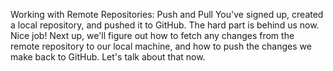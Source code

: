 Working with Remote Repositories: Push and Pull
You've signed up, created a local repository, and pushed it to GitHub. The hard part is behind us now. Nice job! Next up, we'll figure out how to fetch any changes from the remote repository to our local machine, and how to push the changes we make back to GitHub. Let's talk about that now.